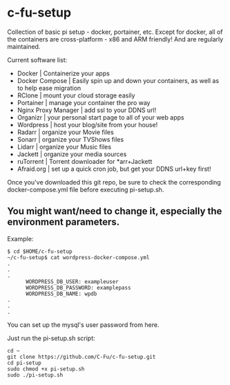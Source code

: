 # c-fu-setup
Collection of basic pi setup - docker, portainer, etc.
Except for docker, all of the containers are cross-platform - x86 and ARM friendly! And are regularly maintained.

Current software list:

- Docker | Containerize your apps
- Docker Compose | Easily spin up and down your containers, as well as to help ease migration
- RClone | mount your cloud storage easily
- Portainer | manage your container the pro way
- Nginx Proxy Manager | add ssl to your DDNS url!
- Organizr | your personal start page to all of your web apps
- Wordpress | host your blog/site from your house!
- Radarr | organize your Movie files
- Sonarr | organize your TVShows files
- Lidarr | organize your Music files
- Jackett | organize your media sources
- ruTorrent | Torrent downloader for *arr+Jackett
- Afraid.org | set up a quick cron job, but get your DDNS url+key first!

Once you've downloaded this git repo, be sure to check the corresponding docker-compose.yml file before executing pi-setup.sh. 
## You might want/need to change it, especially the environment parameters. 
Example:


```
$ cd $HOME/c-fu-setup
~/c-fu-setup$ cat wordpress-docker-compose.yml
.
.
.
      WORDPRESS_DB_USER: exampleuser
      WORDPRESS_DB_PASSWORD: examplepass
      WORDPRESS_DB_NAME: wpdb
.
.
.
```

You can set up the mysql's user password from here.


Just run the pi-setup.sh script:

```
cd ~
git clone https://github.com/C-Fu/c-fu-setup.git
cd pi-setup
sudo chmod +x pi-setup.sh
sudo ./pi-setup.sh
```
